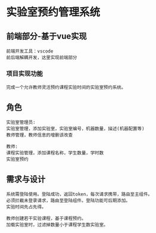 # 实验室预约管理系统

## 前端部分-基于vue实现
```
前端开发工具：vscode
前后端解耦开发，这里实现前端部分
```

### 项目实现功能
```
完成一个允许教师灵活预约课程实验时间的实验室预约系统。
```
## 角色

```
实验室管理员:
实验室管理，添加实验室，实验室编号，机器数量，描述(机器配置等)
教师管理，教师信息的增删该改查

教师:
课程实验管理，添加课程名称，学生数量，学时数
实验室预约
```

## 需求与设计

```
系统需登陆使用。登陆成功，返回token，每次请求携带，路由至主组件。
必须拦截未登录请求，路由至登陆组件。登陆功能可后期添加。
实验时间先占先得。

教师创建若干实验课程，基于课程预约。
加载实验室时，过滤掉数量小于课程学生数实验室。
```

